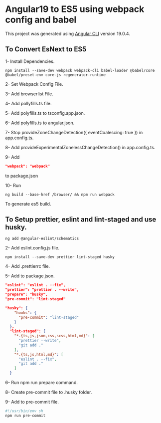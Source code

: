 # Angular19 to ES5 using webpack config and babel

This project was generated using [Angular CLI](https://github.com/angular/angular-cli) version 19.0.4.

## To Convert EsNext to ES5

1- Install Dependencies.
```npm
npm install --save-dev webpack webpack-cli babel-loader @babel/core @babel/preset-env core-js regenerator-runtime
```

2- Set Webpack Config File.

3- Add browserlist File.

4- Add pollyfills.ts file.

5- Add polyfills.ts to tsconfig.app.json.

6- Add polyfills.ts to angular.json.

7- Stop provideZoneChangeDetection({ eventCoalescing: true }) in app.config.ts.

8- Add provideExperimentalZonelessChangeDetection() in app.config.ts.

9- Add 
```json
"webpack": "webpack"
```
to package.json

10- Run 
```npm
ng build --base-href /browser/ && npm run webpack
```
To generate es5 build.

## To Setup prettier, eslint and lint-staged and use husky.

```npm
ng add @angular-eslint/schematics
```

2- Add eslint.config.js file.

```npm
npm install --save-dev prettier lint-staged husky
```

4- Add .prettierrc file.

5- Add to package.json.

```json
"eslint": "eslint . --fix",
"prettier": "prettier . --write",
"prepare": "husky",
"pre-commit": "lint-staged"
```

```json
"husky": {
    "hooks": {
      "pre-commit": "lint-staged"
    }
  },
  "lint-staged": {
    "*.{ts,js,json,css,scss,html,md}": [
      "prettier --write",
      "git add ."
    ],
    "*.{ts,js,html,md}": [
      "eslint . --fix",
      "git add ."
    ]
  }
```

6- Run npm run prepare command.

8- Create pre-commit file to .husky folder.

9- Add to pre-commit file.

```bash
#!/usr/bin/env sh
npm run pre-commit
```
